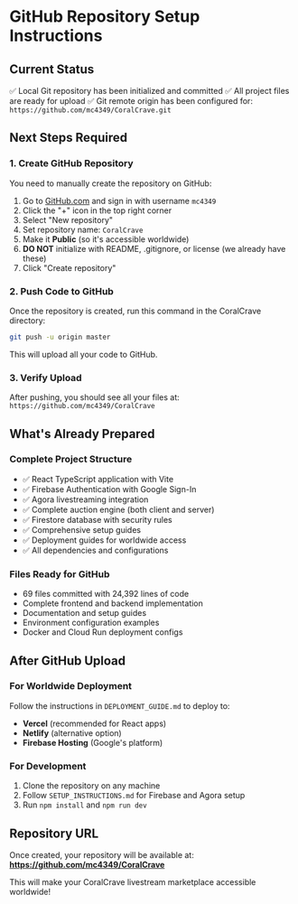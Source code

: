 # GitHub Repository Setup Instructions

## Current Status
✅ Local Git repository has been initialized and committed
✅ All project files are ready for upload
✅ Git remote origin has been configured for: `https://github.com/mc4349/CoralCrave.git`

## Next Steps Required

### 1. Create GitHub Repository
You need to manually create the repository on GitHub:

1. Go to [GitHub.com](https://github.com) and sign in with username `mc4349`
2. Click the "+" icon in the top right corner
3. Select "New repository"
4. Set repository name: `CoralCrave`
5. Make it **Public** (so it's accessible worldwide)
6. **DO NOT** initialize with README, .gitignore, or license (we already have these)
7. Click "Create repository"

### 2. Push Code to GitHub
Once the repository is created, run this command in the CoralCrave directory:

```bash
git push -u origin master
```

This will upload all your code to GitHub.

### 3. Verify Upload
After pushing, you should see all your files at:
`https://github.com/mc4349/CoralCrave`

## What's Already Prepared

### Complete Project Structure
- ✅ React TypeScript application with Vite
- ✅ Firebase Authentication with Google Sign-In
- ✅ Agora livestreaming integration
- ✅ Complete auction engine (both client and server)
- ✅ Firestore database with security rules
- ✅ Comprehensive setup guides
- ✅ Deployment guides for worldwide access
- ✅ All dependencies and configurations

### Files Ready for GitHub
- 69 files committed with 24,392 lines of code
- Complete frontend and backend implementation
- Documentation and setup guides
- Environment configuration examples
- Docker and Cloud Run deployment configs

## After GitHub Upload

### For Worldwide Deployment
Follow the instructions in `DEPLOYMENT_GUIDE.md` to deploy to:
- **Vercel** (recommended for React apps)
- **Netlify** (alternative option)
- **Firebase Hosting** (Google's platform)

### For Development
1. Clone the repository on any machine
2. Follow `SETUP_INSTRUCTIONS.md` for Firebase and Agora setup
3. Run `npm install` and `npm run dev`

## Repository URL
Once created, your repository will be available at:
**https://github.com/mc4349/CoralCrave**

This will make your CoralCrave livestream marketplace accessible worldwide!
